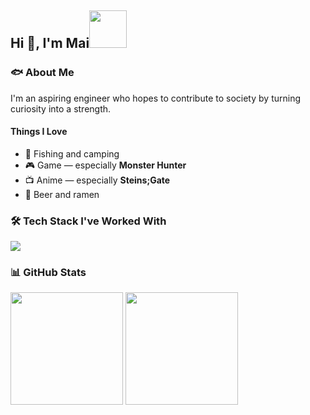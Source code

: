 ## Hi 👋, I'm Mai<img src="https://i.imgur.com/CmIDtmi.gif" width="60" />
### 🐟  About Me
I'm an aspiring engineer who hopes to contribute to society by turning curiosity into a strength.

#### Things I Love  
- 🎣 Fishing and camping
- 🎮 Game — especially **Monster Hunter**  
- 📺 Anime — especially **Steins;Gate**  
- 🍻 Beer and ramen 

### 🛠️ Tech Stack I've Worked With

<p align="left">
  <img src="https://skillicons.dev/icons?i=ts,js,react,nextjs,express,python,fastapi,rails,prisma,mysql,postgres,docker,aws,firebase,github,postman,stripe" />
</p>

### 📊 GitHub Stats
<p align="left"> 
  <img src="https://github-readme-stats.vercel.app/api/top-langs/?username=maixp089&layout=compact&theme=radical" height="180em" />
  <img src="https://github-readme-stats.vercel.app/api?username=maixp089&show_icons=true&theme=radical" height="180em" />
</p>
